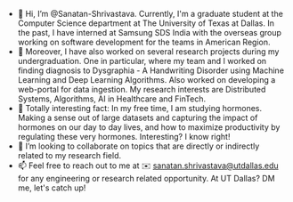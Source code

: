 - 👋 Hi, I’m @Sanatan-Shrivastava. Currently, I'm a graduate student at the Computer Science department at The University of Texas at Dallas. 
In the past, I have interned at Samsung SDS India with the overseas group working on software development for the teams in American Region.
- 👀 Moreover, I have also worked on several research projects during my undergraduation. One in particular, where my team and I worked on finding diagnosis to Dysgraphia - A Handwriting Disorder using Machine Learning and Deep Learning Algorithms. Also worked on developing a web-portal for data ingestion. My research interests are Distributed Systems, Algorithms, AI in Healthcare and FinTech.
- 💊 Totally interesting fact: In my free time, I am studying hormones. Making a sense out of large datasets and capturing the impact of hormones on our day to day lives, and how to maximize productivity by regulating these very hormones. Interesting? I know right!
- 💞️ I’m looking to collaborate on topics that are directly or indirectly related to my research field.
- 📫 Feel free to reach out to me at ✉️ sanatan.shrivastava@utdallas.edu for any engineering or research related opportunity. At UT Dallas? DM me, let's catch up!

<!---
Sanatan-Shrivastava/Sanatan-Shrivastava is a ✨ special ✨ repository because its `README.md` (this file) appears on your GitHub profile.
You can click the Preview link to take a look at your changes.
--->
